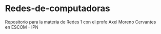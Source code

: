# Redes-de-computadoras
Repositorio para la materia de Redes 1 con el profe Axel Moreno Cervantes en ESCOM - IPN
